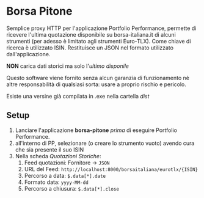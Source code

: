 # Borsa Pitone

Semplice proxy HTTP per l'applicazione Portfolio Performance, permette di ricevere l'ultima quotazione disponibile su borsa-italiana.it di alcuni strumenti (per adesso è limitato agli strumenti Euro-TLX). 
Come chiave di ricerca è utilizzato ISIN. 
Restituisce un JSON nel formato utilizzato dall'applicazione.

**NON** carica dati storici ma solo l'*ultimo disponile*

Questo software viene fornito senza alcun garanzia di funzionamento nè altre responsabilità di qualsiasi sorta: usare a proprio rischio e pericolo.

Esiste una versine già compilata in .exe nella cartella *dist*

## Setup

1. Lanciare l'applicazione **borsa-pitone** *prima* di eseguire Portfolio Performance. 
2. all'interno di PP, selezionare (o creare lo strumento vuoto) avendo cura che sia presente il suo ISIN
3. Nella scheda *Quotazioni Storiche*:
    1. Feed quotazioni: Fornitore -> `JSON`
    2. URL del Feed: `http://localhost:8000/borsaitaliana/eurotlx/{ISIN}`
    3. Percorso a data: `$.data[*].date`
    4. Formato data: `yyyy-MM-dd`
    5. Percorso a chiusura: `$.data[*].close`

